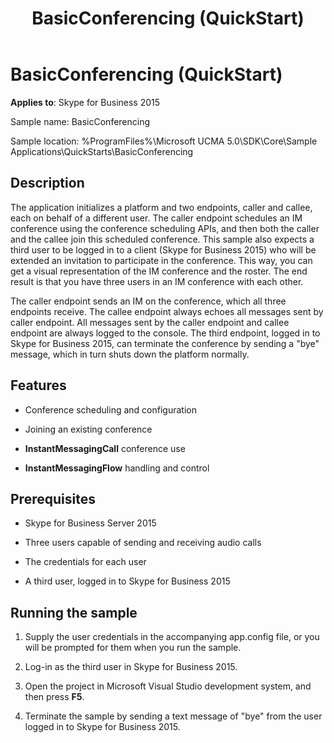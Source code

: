 ﻿---
title: BasicConferencing (QuickStart)
TOCTitle: BasicConferencing (QuickStart)
ms:assetid: 87398899-e1a8-48c4-9137-9ea2d741ac1c
ms:mtpsurl: https://msdn.microsoft.com/en-us/library/Dn466142(v=office.16)
ms:contentKeyID: 65240086
ms.date: 07/27/2015
mtps_version: v=office.16
---

# BasicConferencing (QuickStart)


**Applies to**: Skype for Business 2015



Sample name: BasicConferencing

Sample location: %ProgramFiles%\\Microsoft UCMA 5.0\\SDK\\Core\\Sample Applications\\QuickStarts\\BasicConferencing

## Description

The application initializes a platform and two endpoints, caller and callee, each on behalf of a different user. The caller endpoint schedules an IM conference using the conference scheduling APIs, and then both the caller and the callee join this scheduled conference. This sample also expects a third user to be logged in to a client (Skype for Business 2015) who will be extended an invitation to participate in the conference. This way, you can get a visual representation of the IM conference and the roster. The end result is that you have three users in an IM conference with each other.

The caller endpoint sends an IM on the conference, which all three endpoints receive. The callee endpoint always echoes all messages sent by caller endpoint. All messages sent by the caller endpoint and callee endpoint are always logged to the console. The third endpoint, logged in to Skype for Business 2015, can terminate the conference by sending a "bye" message, which in turn shuts down the platform normally.

## Features

  - Conference scheduling and configuration

  - Joining an existing conference

  - **InstantMessagingCall** conference use

  - **InstantMessagingFlow** handling and control

## Prerequisites

  - Skype for Business Server 2015

  - Three users capable of sending and receiving audio calls

  - The credentials for each user

  - A third user, logged in to Skype for Business 2015

## Running the sample

1.  Supply the user credentials in the accompanying app.config file, or you will be prompted for them when you run the sample.

2.  Log-in as the third user in Skype for Business 2015.

3.  Open the project in Microsoft Visual Studio development system, and then press **F5**.

4.  Terminate the sample by sending a text message of "bye" from the user logged in to Skype for Business 2015.

